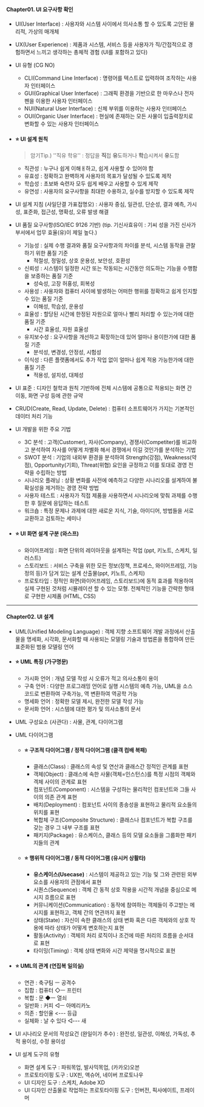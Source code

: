 #### Chapter01. UI 요구사항 확인

- UI(User Interface) : 사용자와 시스템 사이에서 의사소통 할 수 있도록 고안된 물리적, 가상의 매개체

- UX(User Experience) : 제품과 시스템, 서비스 등을 사용자가 직/간접적으로 경험하면서 느끼고 생각하는 총체적 경험 (UI를 포함하고 있다)

- UI 유형 (CG NO)

  - CLI(Command Line Interface) : 명령어를 텍스트로 입력하여 조작하는 사용자 인터페이스
  - GUI(Graphical User Interface) : 그래픽 환경을 기반으로 한 마우스나 전자펜을 이용한 사용자 인터페이스
  - NUI(Natural User Interface) : 신체 부위를 이용하는 사용자 인터페이스
  - OUI(Organic User Interface) : 현실에 존재하는 모든 사물이 입출력장치로 변화할 수 있는 사용자 인터페이스

- #### **⭐ UI 설계 원칙**

  > 암기Tip.) ''직유 학유'' : 정답을 **직**접 **유**도하거나 **학**습시켜서 **유**도함

  - 직관성 : 누구나 쉽게 이해ㅐ하고, 쉽게 사용할 수 있어야 함
  - 유효성 : 정확하고 완벽하게 사용자의 목표가 달성될 수 있도록 제작
  - 학습성 : 초보봐 숙련자 모두 쉽게 배우고 사용할 수 있게 제작
  - 유연성 : 사용자의 요구사항을 최대한 수용하고, 실수를 방지할 수 있도록 제작

- UI 설계 지침 (사일단결 가표접명오) : 사용자 중심, 일관성, 단순성, 결과 예측, 가시성, 표준화, 접근성, 명확성, 오류 발생 해결

- UI 품질 요구사항(ISO/IEC 9126 기반) (tip. 기신사효유이 : 기씨 성을 가진 신사가 부서에서 업무 효율(유)이 제일 높다.)

  - 기능성 : 실제 수행 결과와 품질 요구사항과의 차이를 분석, 시스템 동작을 관찰하기 위한 품질 기준
    - 적절성, 정밀성, 상호 운용성, 보안성, 호환성
  - 신뢰성 : 시스템이 일정한 시간 또는 작동되는 시간동안 의도하는 기능을 수행함을 보증하는 품질 기준
    - 성숙성, 고장 허횽성, 회복성
  - 사용성 : 사용자와 컴퓨터 사이에 발생하는 어떠한 행위를 정확하고 쉽게 인지할 수 있는 품질 기준
    - 이해성, 학습성, 운용성
  - 효율성 : 할당된 시간에 한정된 자원으로 얼마나 빨리 처리할 수 있는가에 대한 품질 기준
    - 시간 효율성, 자원 효율성
  - 유지보수성 : 요구사항을 개선하고 확장하는데 있어 얼마나 용이한가에 대한 품질 기준
    - 분석성, 변경성, 안정성, 시험성
  - 이식성 : 다른 플랫폼에서도 추가 작업 없이 얼마나 쉽게 적용 가능한가에 대한 품질 기준
    - 적용성, 설치성, 대체성

- UI 표준 : 디자인 철학과 원칙 기반하에 전체 시스템에 공통으로 적용되는 화면 간 이동, 화면 구성 등에 관한 규약

- CRUD(Create, Read, Update, Delete) : 컴퓨터 소프트웨어가 가지는 기본적인 데이터 처리 기능

- UI 개발을 위한 주요 기법

  - 3C 분석 : 고객(Customer), 자사(Company), 경쟁사(Competiter)를 비교하고 분석하여 자사를 어떻게 차별화 해서 경쟁에서 이길 것인가를 분석하는 기법
  - SWOT 분석 : 기업의 내외부 환경을 분석하여 Strength(강점), Weakness(약점), Opportunity(기회), Threat(위협) 요인을 규정하고 이를 토대로 경영 전략을 수립하는 방법
  - 시나리오 플래닝 : 상황 변화를 사전에 예측하고 다양한 시나리오를 설계하여 불확실성을 제거하는 경영 전략 방법
  - 사용자 테스트 : 사용자가 직접 제품을 사용하면서 시나리오에 맞춰 과제를 수행한 후 질문에 응답하는 테스트
  - 워크숍 : 특정 문제나 과제에 대한 새로운 지식, 기술, 아이디어, 방법들을 서로 교환하고 검토하는 세미나

- #### **⭐ UI 화면 설계 구분 (와스프)**

  - 와이어프레임 : 화면 단위의 레이아웃을 설계하는 작업 (ppt, 키노트, 스케치, 일러스트)
  - 스토리보드 : 서비스 구축을 위한 모든 정보(정책, 프로세스, 와이어프레임, 기능 정의 등)가 담겨 있는 설계 산출물(ppt, 키노트, 스케치)
  - 프로토타입 : 정적인 화면(와이어프레임, 스토리보드)에 동적 효과를 적용하여 실제 구현된 것처럼 시뮬레이션 할 수 있는 모형. 전체적인 기능을 간략한 형태로 구현한 시제품 (HTML, CSS)


---

#### Chapter02. UI 설계

- UML(Unified Modeling Language) : 객체 지향 소프트웨어 개발 과정에서 산출물을 명세화, 시각화, 문서화할 때 사용되는 모델링 기술과 방법론을 통합하여 만든 표준화된 범용 모델링 언어

- #### **⭐ UML 특징 (가구명문)**

  - 가시화 언어 : 개념 모델 작성 시 오류가 적고 의사소통이 용이
  - 구축 언어 : 다양한 프로그래밍 언어로 실행 시스템의 예측 가능, UML을 소스 코드로 변환하여 구축가능, 역 변환하여 역공학 가능
  - 명세화 언어 : 정확한 모델 제시, 완전한 모델 작성 가능
  - 문서화 언어 : 시스템에 대한 평가 및 의사소통의 문서

- UML 구성요소 (사관다) : 사물, 관계, 다이어그램 

- UML 다이어그램

  - #### **⭐ 구조적 다이어그램 / 정적 다이어그램 (클객 컴배 복패)**

    - 클래스(Class) : 클래스의 속성 및 연산과 클래스간 정적인 관계를 표현
    - 객체(Object) : 클래스에 속한 사물(객체=인스턴스)를 특정 시점의 객체와 겍체 사이의 관계로 표현
    - 컴포넌트(Component) : 시스템을 구성하는 물리적인 컴포넌트와 그들 사이의 의존 관계 표현
    - 배치(Deployment) : 컴포넌트 사이의 종송성을 표현하고 물리적 요소들의 위치를 표현
    - 복합체 구조(Composite Structure) : 클래스나 컴포넌트가 복합 구조를 갖는 경우 그 내부 구조를 표현
    - 패키지(Package) : 유스케이스, 클래스 등의 모델 요소들을 그룹화한 패키지들의 관계

  - #### **⭐ 행위적 다이어그램 / 동적 다이어그램 (유시커 상활타)**

    - **유스케이스(Usecase)** : 시스템이 제공하고 있는 기능 및 그와 관련된 외부 요소를 사용자의 관점에서 표현
    - 시퀀스(Sequence) : 객체 간 동적 상호 작용을 시간적 개념을 중심으로 메시지 흐름으로 표현
    - 커뮤니케이션(Communication) : 동작에 참여하는 객체들이 주고받는 메시지를 표현하고, 객체 간의 연관까지 표현
    - 상태(State) : 자신이 속한 클래스의 상태 변화 혹은 다른 객체와의 상호 작용에 따라 상태가 어떻게 변호하는지 표현
    - 활동(Activity) : 객체의 처리 로직이나 조건에 따른 처리의 흐름을 순서대로 표현
    - 타이밍(Timing) : 객체 상태 변화와 시간 제약을 명시적으로 표현

- #### **⭐ UML의 관계 (연집복 일의실)**

  - 연관 : 축구팀 ㅡ 공격수
  - 집합 : 컴퓨터 ◇ㅡ 프린터
  - 복합 : 문 ◆ㅡ 열쇠
  - 일반화 : 커피 ◁ㅡ 아메리카노
  - 의존 : 할인율 <--- 등급
  - 실체화 : 날 수 있다 ◁--- 새


- UI 시나리오 문서의 작성요건 (완일이가 추수) : 완전성, 일관성, 이해성, 가독성, 추적 용이성, 수정 용이성

- UI 설계 도구의 유형

  - 화면 설계 도구 : 파워목업, 발사믹목업, (카카오)오븐
  - 프로토타이핑 도구 : UX핀, 액슈어, 네이버 프로토나우
  - UI 디자인 도구 : 스케치, Adobe XD
  - UI 디자인 산출물로 작업하는 프로토타이핑 도구 : 인버전, 픽사에이트, 프레이머